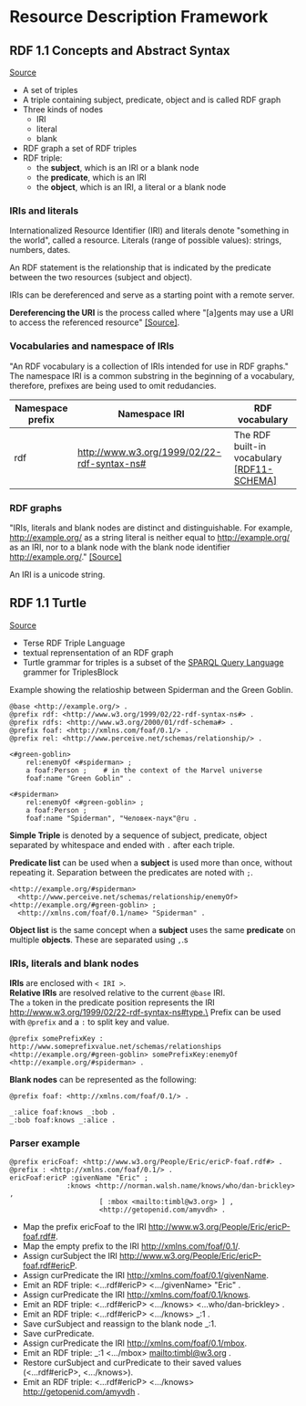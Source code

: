 # Resource Description Framework

## RDF 1.1 Concepts and Abstract Syntax

[Source](https://www.w3.org/TR/2014/REC-rdf11-concepts-20140225/)

* A set of triples
* A triple containing subject, predicate, object and is called RDF graph
* Three kinds of nodes
  * IRI
  * literal
  * blank
* RDF graph a set of RDF triples
* RDF triple:
  * the **subject**, which is an IRI or a blank node
  * the **predicate**, which is an IRI
  * the **object**, which is an IRI, a literal or a blank node

### IRIs and literals

Internationalized Resource Identifier (IRI) and literals denote "something in the world", called a resource.
Literals (range of possible values): strings, numbers, dates.

An RDF statement is the relationship that is indicated by the predicate between the two resources (subject and object).

IRIs can be dereferenced and serve as a starting point with a remote server.

**Dereferencing the URI** is the process called where "[a]gents may use a URI to access the referenced resource" [[Source]](https://www.w3.org/TR/webarch/#uri-dereference).

### Vocabularies and namespace of IRIs

"An RDF vocabulary is a collection of IRIs intended for use in RDF graphs."
The namespace IRI is a common substring in the beginning of a vocabulary, therefore, prefixes are being used to omit redudancies.

| Namespace prefix | Namespace IRI | RDF vocabulary |
|-|-|-|
| rdf | http://www.w3.org/1999/02/22-rdf-syntax-ns# | The RDF built-in vocabulary [[RDF11-SCHEMA]](https://www.w3.org/TR/2014/REC-rdf11-concepts-20140225/#bib-RDF11-SCHEMA) |

### RDF graphs

"IRIs, literals and blank nodes are distinct and distinguishable. For example, http://example.org/ as a string literal is neither equal to http://example.org/ as an IRI, nor to a blank node with the blank node identifier http://example.org/." [[Source]](https://www.w3.org/TR/2014/REC-rdf11-concepts-20140225/#dfn-rdf-graph)

An IRI is a unicode string.

## RDF 1.1 Turtle

[Source](https://www.w3.org/TR/2014/REC-turtle-20140225/)

* Terse RDF Triple Language
* textual reprensentation of an RDF graph
* Turtle grammar for triples is a subset of the [SPARQL Query Language](http://www.w3.org/TR/sparql11-query/) grammer for TriplesBlock

Example showing the relatioship between Spiderman and the Green Goblin.

```turtle
@base <http://example.org/> .
@prefix rdf: <http://www.w3.org/1999/02/22-rdf-syntax-ns#> .
@prefix rdfs: <http://www.w3.org/2000/01/rdf-schema#> .
@prefix foaf: <http://xmlns.com/foaf/0.1/> .
@prefix rel: <http://www.perceive.net/schemas/relationship/> .

<#green-goblin>
    rel:enemyOf <#spiderman> ;
    a foaf:Person ;    # in the context of the Marvel universe
    foaf:name "Green Goblin" .

<#spiderman>
    rel:enemyOf <#green-goblin> ;
    a foaf:Person ;
    foaf:name "Spiderman", "Человек-паук"@ru .
```

**Simple Triple** is denoted by a sequence of subject, predicate, object separated by whitespace and ended with `.` after each triple.

**Predicate list** can be used when a **subject** is used more than once, without repeating it. Separation between the predicates are noted with `;`.

```
<http://example.org/#spiderman>
  <http://www.perceive.net/schemas/relationship/enemyOf> <http://example.org/#green-goblin> ;
  <http://xmlns.com/foaf/0.1/name> "Spiderman" .
```

**Object list** is the same concept when a **subject** uses the same **predicate** on multiple **objects**. These are separated using `,`.s

### IRIs, literals and blank nodes

**IRIs** are enclosed with `< IRI >`.\
**Relative IRIs** are resolved relative to the current `@base` IRI.\
The `a` token in the predicate position represents the IRI http://www.w3.org/1999/02/22-rdf-syntax-ns#type.\
Prefix can be used with `@prefix` and a `:` to split key and value.

```
@prefix somePrefixKey : http://www.someprefixvalue.net/schemas/relationships
<http://example.org/#green-goblin> somePrefixKey:enemyOf <http://example.org/#spiderman> .
```

**Blank nodes** can be represented as the following:

```
@prefix foaf: <http://xmlns.com/foaf/0.1/> .

_:alice foaf:knows _:bob .
_:bob foaf:knows _:alice .
```

### Parser example

```
@prefix ericFoaf: <http://www.w3.org/People/Eric/ericP-foaf.rdf#> .
@prefix : <http://xmlns.com/foaf/0.1/> .
ericFoaf:ericP :givenName "Eric" ;
              :knows <http://norman.walsh.name/knows/who/dan-brickley> ,
                      [ :mbox <mailto:timbl@w3.org> ] ,
                      <http://getopenid.com/amyvdh> .
```


* Map the prefix ericFoaf to the IRI http://www.w3.org/People/Eric/ericP-foaf.rdf#.
* Map the empty prefix to the IRI http://xmlns.com/foaf/0.1/.
*    Assign curSubject the IRI http://www.w3.org/People/Eric/ericP-foaf.rdf#ericP.
* Assign curPredicate the IRI http://xmlns.com/foaf/0.1/givenName.
* Emit an RDF triple: <...rdf#ericP> <.../givenName> "Eric" .
* Assign curPredicate the IRI http://xmlns.com/foaf/0.1/knows.
* Emit an RDF triple: <...rdf#ericP> <.../knows> <...who/dan-brickley> .
* Emit an RDF triple: <...rdf#ericP> <.../knows> _:1 .
* Save curSubject and reassign to the blank node _:1.
* Save curPredicate.
* Assign curPredicate the IRI http://xmlns.com/foaf/0.1/mbox.
* Emit an RDF triple: _:1 <.../mbox> <mailto:timbl@w3.org> .
* Restore curSubject and curPredicate to their saved values (<...rdf#ericP>, <.../knows>).
* Emit an RDF triple: <...rdf#ericP> <.../knows> <http://getopenid.com/amyvdh> .











